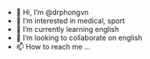 - 👋 Hi, I’m @drphongvn
- 👀 I’m interested in medical, sport
- 🌱 I’m currently learning english
- 💞️ I’m looking to collaborate on english
- 📫 How to reach me ...

<!---
drphongvn/drphongvn is a ✨ special ✨ repository because its `README.md` (this file) appears on your GitHub profile.
You can click the Preview link to take a look at your changes.
--->
